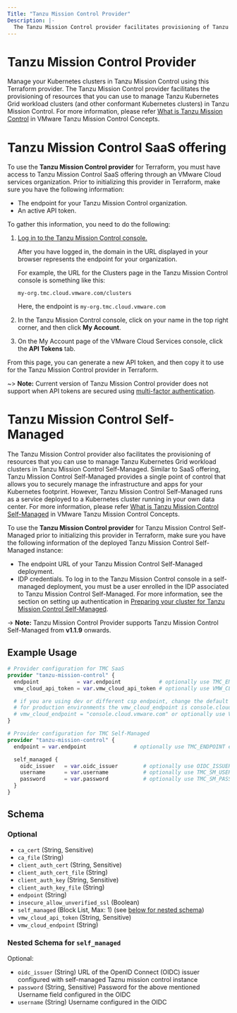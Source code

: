 ```yaml
---
Title: "Tanzu Mission Control Provider"
Description: |-
  The Tanzu Mission Control provider facilitates provisioning of Tanzu Mission Control Resources through Terraform plugin.
---
```


# Tanzu Mission Control Provider

Manage your Kubernetes clusters in Tanzu Mission Control using this Terraform provider.
The Tanzu Mission Control provider facilitates the provisioning of resources that you can use to manage Tanzu Kubernetes Grid workload clusters (and other conformant Kubernetes clusters) in Tanzu Mission Control.
For more information, please refer [What is Tanzu Mission Control][vmware-tanzu-tmc] in VMware Tanzu Mission Control Concepts.

[vmware-tanzu-tmc]: https://tanzu.vmware.com/mission-control

# Tanzu Mission Control SaaS offering

To use the **Tanzu Mission Control provider** for Terraform, you must have access to Tanzu Mission Control SaaS offering through an VMware Cloud services organization.
Prior to initializing this provider in Terraform, make sure you have the following information:

- The endpoint for your Tanzu Mission Control organization.
- An active API token.

To gather this information, you need to do the following:

1. [Log in to the Tanzu Mission Control console.][login]

    After you have logged in, the domain in the URL displayed in your browser represents the endpoint for your organization.

    For example, the URL for the Clusters page in the Tanzu Mission Control console is something like this:

    `my-org.tmc.cloud.vmware.com/clusters`

    Here, the endpoint is `my-org.tmc.cloud.vmware.com`

[login]: https://docs.vmware.com/en/VMware-Tanzu-Mission-Control/services/tanzumc-using/GUID-855A8998-E19A-46AC-A833-12C347486EF7.html

2. In the Tanzu Mission Control console, click on your name in the top right corner, and then click **My Account**.

3. On the My Account page of the VMware Cloud Services console, click the **API Tokens** tab.

From this page, you can generate a new API token, and then copy it to use for the Tanzu Mission Control provider in Terraform.

~> **Note:**
Current version of Tanzu Mission Control provider does not support when API tokens are secured using [multi-factor authentication][mfa-for-api-token].

[mfa-for-api-token]: https://docs.vmware.com/en/VMware-Cloud-services/services/Using-VMware-Cloud-Services/GUID-38D09558-D468-4A21-95BD-581940119FA7.html

# Tanzu Mission Control Self-Managed

The Tanzu Mission Control provider also facilitates the provisioning of resources that you can use to manage Tanzu Kubernetes Grid workload clusters in Tanzu Mission Control Self-Managed.
Similar to SaaS offering, Tanzu Mission Control Self-Managed provides a single point of control that allows you to securely manage the infrastructure and apps for your Kubernetes footprint. However, Tanzu Mission Control Self-Managed runs as a service deployed to a Kubernetes cluster running in your own data center.
For more information, please refer [What is Tanzu Mission Control Self-Managed][vmware-tanzu-tmc-self-managed] in VMware Tanzu Mission Control Concepts.

[vmware-tanzu-tmc-self-managed]: https://tanzu.vmware.com/content/blog/vmware-tanzu-mission-control-self-managed-announcement

To use the **Tanzu Mission Control provider** for Tanzu Mission Control Self-Managed prior to initializing this provider in Terraform, make sure you have the following information of the deployed Tanzu Mission Control Self-Managed instance:

- The endpoint URL of your Tanzu Mission Control Self-Managed deployment.
- IDP credentials. To log in to the Tanzu Mission Control console in a self-managed deployment, you must be a user enrolled in the IDP associated to Tanzu Mission Control Self-Managed. For more information, see the section on setting up authentication in [Preparing your cluster for Tanzu Mission Control Self-Managed][prepapre-cluster-for-tmc-sm].

[prepapre-cluster-for-tmc-sm]: https://docs.vmware.com/en/VMware-Tanzu-Mission-Control/1.0/tanzumc-sm-install/prepare-cluster.html

-> **Note:**
Tanzu Mission Control Provider supports Tanzu Mission Control Self-Managed from **v1.1.9** onwards.

## Example Usage

```terraform
# Provider configuration for TMC SaaS
provider "tanzu-mission-control" {
  endpoint            = var.endpoint            # optionally use TMC_ENDPOINT env var
  vmw_cloud_api_token = var.vmw_cloud_api_token # optionally use VMW_CLOUD_API_TOKEN env var

  # if you are using dev or different csp endpoint, change the default value below
  # for production environments the vmw_cloud_endpoint is console.cloud.vmware.com
  # vmw_cloud_endpoint = "console.cloud.vmware.com" or optionally use VMW_CLOUD_ENDPOINT env var
}

# Provider configuration for TMC Self-Managed
provider "tanzu-mission-control" {
  endpoint = var.endpoint               # optionally use TMC_ENDPOINT env var

  self_managed {
    oidc_issuer   = var.oidc_issuer        # optionally use OIDC_ISSUER env var,  Ex: export OIDC_ISSUER=pinniped-supervisor.example.local-dev.tmc.com
    username      = var.username           # optionally use TMC_SM_USERNAME env var
    password      = var.password           # optionally use TMC_SM_PASSWORD env var
  }
}
```

<!-- schema generated by tfplugindocs -->
## Schema

### Optional

- `ca_cert` (String, Sensitive)
- `ca_file` (String)
- `client_auth_cert` (String, Sensitive)
- `client_auth_cert_file` (String)
- `client_auth_key` (String, Sensitive)
- `client_auth_key_file` (String)
- `endpoint` (String)
- `insecure_allow_unverified_ssl` (Boolean)
- `self_managed` (Block List, Max: 1) (see [below for nested schema](#nestedblock--self_managed))
- `vmw_cloud_api_token` (String, Sensitive)
- `vmw_cloud_endpoint` (String)

<a id="nestedblock--self_managed"></a>
### Nested Schema for `self_managed`

Optional:

- `oidc_issuer` (String) URL of the OpenID Connect (OIDC) issuer configured with self-managed Taznu mission control instance
- `password` (String, Sensitive) Password for the above mentioned Username field configured in the OIDC
- `username` (String) Username configured in the OIDC
